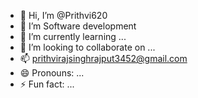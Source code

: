 - 👋 Hi, I’m @Prithvi620
- 👀 I’m Software development
- 🌱 I’m currently learning ...
- 💞️ I’m looking to collaborate on ...
- 📫 prithvirajsinghrajput3452@gmail.com
- 😄 Pronouns: ...
- ⚡ Fun fact: ...

<!---
Prithvi620/Prithvi620 is a ✨ special ✨ repository because its `README.md` (this file) appears on your GitHub profile.
You can click the Preview link to take a look at your changes.
--->

